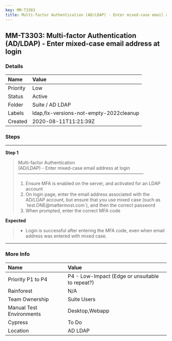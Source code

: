 ```yaml
---
key: MM-T3303
title: Multi-factor Authentication (AD/LDAP) - Enter mixed-case email address at login
---
```


## MM-T3303: Multi-factor Authentication (AD/LDAP) - Enter mixed-case email address at login

### Details

| Name     | Value                                   |
| :------- | :-------------------------------------- |
| Priority | Low                                     |
| Status   | Active                                  |
| Folder   | Suite / AD LDAP                         |
| Labels   | ldap,fix-versions-not-empty-2022cleanup |
| Created  | 2020-08-11T11:21:39Z                    |

### Steps

<hr/>

**Step 1**

> <article>Multi-factor Authentication<br>(AD/LDAP) - Enter mixed-case email address at login<br>————————————————————————————<ol><li>Ensure MFA is enabled on the server, and activated for an LDAP account</li><li>On login page, enter the email address associated with the AD/LDAP account, but ensure that you use mixed case (such as `test.ONE@mattermost.com`), and then the correct password</li><li>When prompted, enter the correct MFA code</li></ol></article>

**Expected**

> <article><ul><li>Login is successful after entering the MFA code, even when email address was entered with mixed case.</li></ul></article>

<hr/>

### More Info

| Name                     | Value                                           |
| :----------------------- | :---------------------------------------------- |
| Priority P1 to P4        | P4 - Low-Impact (Edge or unsuitable to repeat?) |
| Rainforest               | N/A                                             |
| Team Ownership           | Suite Users                                     |
| Manual Test Environments | Desktop,Webapp                                  |
| Cypress                  | To Do                                           |
| Location                 | AD LDAP                                         |
